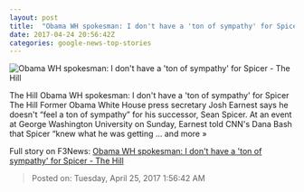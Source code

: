 ```yaml
---
layout: post
title:  "Obama WH spokesman: I don't have a 'ton of sympathy' for Spicer - The Hill"
date: 2017-04-24 20:56:42Z
categories: google-news-top-stories
---
```


![Obama WH spokesman: I don't have a 'ton of sympathy' for Spicer - The Hill](http://thehill.com/sites/default/files/spicersean_041017gn4_lead.jpg)

The Hill Obama WH spokesman: I don't have a 'ton of sympathy' for Spicer The Hill Former Obama White House press secretary Josh Earnest says he doesn't “feel a ton of sympathy” for his successor, Sean Spicer. At an event at George Washington University on Sunday, Earnest told CNN's Dana Bash that Spicer “knew what he was getting ... and more »


Full story on F3News: [Obama WH spokesman: I don't have a 'ton of sympathy' for Spicer - The Hill](http://www.f3nws.com/n/gADGKJ)

> Posted on: Tuesday, April 25, 2017 1:56:42 AM
